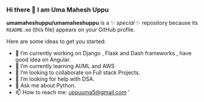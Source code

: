 ### Hi there 👋 I am Uma Mahesh Uppu


**umamaheshuppu/umamaheshuppu** is a ✨ _special_ ✨ repository because its `README.md` (this file) appears on your GitHub profile.

Here are some ideas to get you started:

- 🔭 I’m currently working on Django , Flask and Dash frameworks , have good idea on Angular.
- 🌱 I’m currently learning AI/ML and AWS
- 👯 I’m looking to collaborate on Full stack Projects.
- 🤔 I’m looking for help with DSA.
- 💬 Ask me about Python.
- 📫 How to reach me: uppuuma5@gmail.com '
<!-- 
- 😄 Pronouns: ...
- ⚡ Fun fact: ...
  -->
